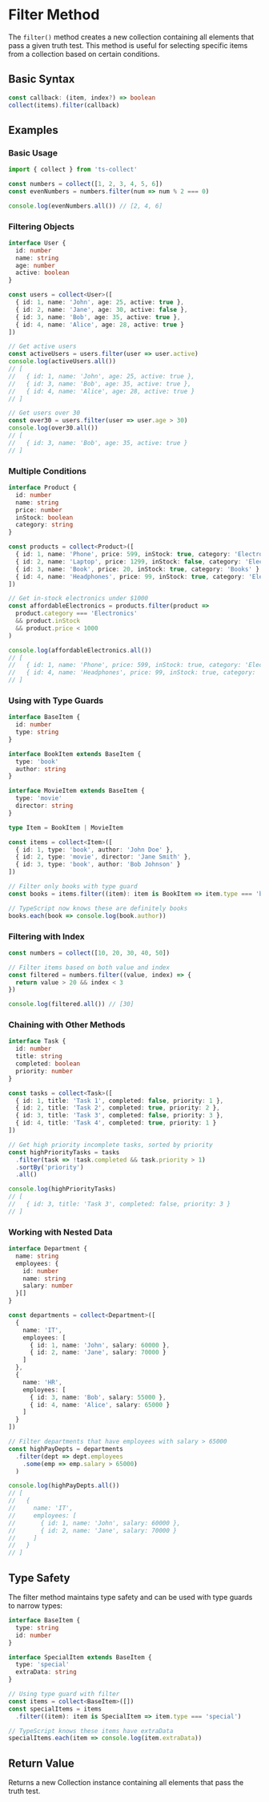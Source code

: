 # Filter Method

The `filter()` method creates a new collection containing all elements that pass a given truth test. This method is useful for selecting specific items from a collection based on certain conditions.

## Basic Syntax

```typescript
const callback: (item, index?) => boolean
collect(items).filter(callback)
```

## Examples

### Basic Usage

```typescript
import { collect } from 'ts-collect'

const numbers = collect([1, 2, 3, 4, 5, 6])
const evenNumbers = numbers.filter(num => num % 2 === 0)

console.log(evenNumbers.all()) // [2, 4, 6]
```

### Filtering Objects

```typescript
interface User {
  id: number
  name: string
  age: number
  active: boolean
}

const users = collect<User>([
  { id: 1, name: 'John', age: 25, active: true },
  { id: 2, name: 'Jane', age: 30, active: false },
  { id: 3, name: 'Bob', age: 35, active: true },
  { id: 4, name: 'Alice', age: 28, active: true }
])

// Get active users
const activeUsers = users.filter(user => user.active)
console.log(activeUsers.all())
// [
//   { id: 1, name: 'John', age: 25, active: true },
//   { id: 3, name: 'Bob', age: 35, active: true },
//   { id: 4, name: 'Alice', age: 28, active: true }
// ]

// Get users over 30
const over30 = users.filter(user => user.age > 30)
console.log(over30.all())
// [
//   { id: 3, name: 'Bob', age: 35, active: true }
// ]
```

### Multiple Conditions

```typescript
interface Product {
  id: number
  name: string
  price: number
  inStock: boolean
  category: string
}

const products = collect<Product>([
  { id: 1, name: 'Phone', price: 599, inStock: true, category: 'Electronics' },
  { id: 2, name: 'Laptop', price: 1299, inStock: false, category: 'Electronics' },
  { id: 3, name: 'Book', price: 20, inStock: true, category: 'Books' },
  { id: 4, name: 'Headphones', price: 99, inStock: true, category: 'Electronics' }
])

// Get in-stock electronics under $1000
const affordableElectronics = products.filter(product =>
  product.category === 'Electronics'
  && product.inStock
  && product.price < 1000
)

console.log(affordableElectronics.all())
// [
//   { id: 1, name: 'Phone', price: 599, inStock: true, category: 'Electronics' },
//   { id: 4, name: 'Headphones', price: 99, inStock: true, category: 'Electronics' }
// ]
```

### Using with Type Guards

```typescript
interface BaseItem {
  id: number
  type: string
}

interface BookItem extends BaseItem {
  type: 'book'
  author: string
}

interface MovieItem extends BaseItem {
  type: 'movie'
  director: string
}

type Item = BookItem | MovieItem

const items = collect<Item>([
  { id: 1, type: 'book', author: 'John Doe' },
  { id: 2, type: 'movie', director: 'Jane Smith' },
  { id: 3, type: 'book', author: 'Bob Johnson' }
])

// Filter only books with type guard
const books = items.filter((item): item is BookItem => item.type === 'book')

// TypeScript now knows these are definitely books
books.each(book => console.log(book.author))
```

### Filtering with Index

```typescript
const numbers = collect([10, 20, 30, 40, 50])

// Filter items based on both value and index
const filtered = numbers.filter((value, index) => {
  return value > 20 && index < 3
})

console.log(filtered.all()) // [30]
```

### Chaining with Other Methods

```typescript
interface Task {
  id: number
  title: string
  completed: boolean
  priority: number
}

const tasks = collect<Task>([
  { id: 1, title: 'Task 1', completed: false, priority: 1 },
  { id: 2, title: 'Task 2', completed: true, priority: 2 },
  { id: 3, title: 'Task 3', completed: false, priority: 3 },
  { id: 4, title: 'Task 4', completed: true, priority: 1 }
])

// Get high priority incomplete tasks, sorted by priority
const highPriorityTasks = tasks
  .filter(task => !task.completed && task.priority > 1)
  .sortBy('priority')
  .all()

console.log(highPriorityTasks)
// [
//   { id: 3, title: 'Task 3', completed: false, priority: 3 }
// ]
```

### Working with Nested Data

```typescript
interface Department {
  name: string
  employees: {
    id: number
    name: string
    salary: number
  }[]
}

const departments = collect<Department>([
  {
    name: 'IT',
    employees: [
      { id: 1, name: 'John', salary: 60000 },
      { id: 2, name: 'Jane', salary: 70000 }
    ]
  },
  {
    name: 'HR',
    employees: [
      { id: 3, name: 'Bob', salary: 55000 },
      { id: 4, name: 'Alice', salary: 65000 }
    ]
  }
])

// Filter departments that have employees with salary > 65000
const highPayDepts = departments
  .filter(dept => dept.employees
    .some(emp => emp.salary > 65000)
  )

console.log(highPayDepts.all())
// [
//   {
//     name: 'IT',
//     employees: [
//       { id: 1, name: 'John', salary: 60000 },
//       { id: 2, name: 'Jane', salary: 70000 }
//     ]
//   }
// ]
```

## Type Safety

The filter method maintains type safety and can be used with type guards to narrow types:

```typescript
interface BaseItem {
  type: string
  id: number
}

interface SpecialItem extends BaseItem {
  type: 'special'
  extraData: string
}

// Using type guard with filter
const items = collect<BaseItem>([])
const specialItems = items
  .filter((item): item is SpecialItem => item.type === 'special')

// TypeScript knows these items have extraData
specialItems.each(item => console.log(item.extraData))
```

## Return Value

Returns a new Collection instance containing all elements that pass the truth test.
